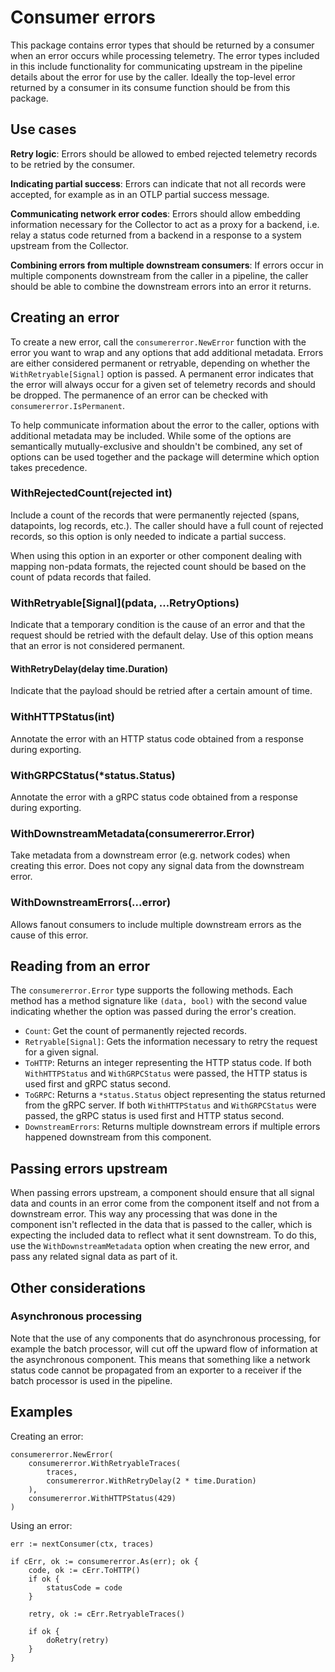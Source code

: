 # Consumer errors

This package contains error types that should be returned by a consumer when an
error occurs while processing telemetry. The error types included in this
include functionality for communicating upstream in the pipeline details about
the error for use by the caller. Ideally the top-level error returned by a
consumer in its consume function should be from this package.

## Use cases

**Retry logic**: Errors should be allowed to embed rejected telemetry records to
be retried by the consumer.

**Indicating partial success**: Errors can indicate that not all records were
accepted, for example as in an OTLP partial success message.

**Communicating network error codes**: Errors should allow embedding information
necessary for the Collector to act as a proxy for a backend, i.e. relay a status
code returned from a backend in a response to a system upstream from the
Collector.

**Combining errors from multiple downstream consumers**: If errors occur in
multiple components downstream from the caller in a pipeline, the caller should
be able to combine the downstream errors into an error it returns.

## Creating an error

To create a new error, call the `consumererror.NewError` function with the error
you want to wrap and any options that add additional metadata. Errors are either
considered permanent or retryable, depending on whether the
`WithRetryable[Signal]` option is passed. A permanent error indicates that the
error will always occur for a given set of telemetry records and should be
dropped. The permanence of an error can be checked with
`consumererror.IsPermanent`.

To help communicate information about the error to the caller, options with
additional metadata may be included. While some of the options are semantically
mutually-exclusive and shouldn't be combined, any set of options can be used
together and the package will determine which option takes precedence.

### WithRejectedCount(rejected int)

Include a count of the records that were permanently rejected (spans,
datapoints, log records, etc.). The caller should have a full count of rejected
records, so this option is only needed to indicate a partial success.

When using this option in an exporter or other component dealing with mapping
non-pdata formats, the rejected count should be based on the count of pdata
records that failed.

### WithRetryable\[Signal\](pdata, ...RetryOptions)

Indicate that a temporary condition is the cause of an error and that the
request should be retried with the default delay. Use of this option means that
an error is not considered permanent.

#### WithRetryDelay(delay time.Duration)

Indicate that the payload should be retried after a certain amount of time.

### WithHTTPStatus(int)

Annotate the error with an HTTP status code obtained from a response during
exporting.

### WithGRPCStatus(*status.Status)

Annotate the error with a gRPC status code obtained from a response during
exporting.

### WithDownstreamMetadata(consumererror.Error)

Take metadata from a downstream error (e.g. network codes) when creating this
error. Does not copy any signal data from the downstream error.

### WithDownstreamErrors(...error)

Allows fanout consumers to include multiple downstream errors as the cause of
this error.

## Reading from an error

The `consumererror.Error` type supports the following methods. Each method has a
method signature like `(data, bool)` with the second value indicating whether
the option was passed during the error's creation.

- `Count`: Get the count of permanently rejected records.
- `Retryable[Signal]`: Gets the information necessary to retry the request for a
  given signal.
- `ToHTTP`: Returns an integer representing the HTTP status code. If both
  `WithHTTPStatus` and `WithGRPCStatus` were passed, the HTTP status is used
  first and gRPC status second.
- `ToGRPC`: Returns a `*status.Status` object representing the status returned
  from the gRPC server. If both `WithHTTPStatus` and `WithGRPCStatus` were
  passed, the gRPC status is used first and HTTP status second.
- `DownstreamErrors`: Returns multiple downstream errors if multiple errors
  happened downstream from this component.

## Passing errors upstream

When passing errors upstream, a component should ensure that all signal data and
counts in an error come from the component itself and not from a downstream
error. This way any processing that was done in the component isn't reflected in
the data that is passed to the caller, which is expecting the included data to
reflect what it sent downstream. To do this, use the `WithDownstreamMetadata`
option when creating the new error, and pass any related signal data as part of
it.

## Other considerations

### Asynchronous processing

Note that the use of any components that do asynchronous processing, for example
the batch processor, will cut off the upward flow of information at the
asynchronous component. This means that something like a network status code
cannot be propagated from an exporter to a receiver if the batch processor is
used in the pipeline.

## Examples

Creating an error:

```golang
consumererror.NewError(
    consumererror.WithRetryableTraces(
        traces,
        consumererror.WithRetryDelay(2 * time.Duration)
    ),
    consumererror.WithHTTPStatus(429)
)
```

Using an error:

```golang
err := nextConsumer(ctx, traces)

if cErr, ok := consumererror.As(err); ok {
    code, ok := cErr.ToHTTP()
    if ok {
        statusCode = code
    }
    
    retry, ok := cErr.RetryableTraces()

    if ok {
        doRetry(retry)
    }
}
```

